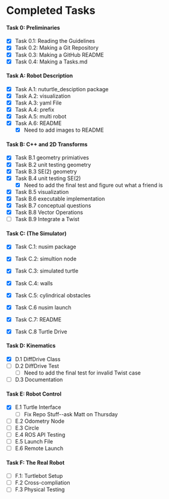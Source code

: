 # Completed Tasks
#### Task 0: Preliminaries
- [x] Task 0.1: Reading the Guidelines
- [x] Task 0.2: Making a Git Repository
- [x] Task 0.3: Making a GitHub README
- [x] Task 0.4: Making a Tasks.md
#### Task A: Robot Description
- [x] Task A.1: nuturtle_desciption package
- [x] Task A.2: visualization
- [x] Task A.3: yaml File 
- [x] Task A.4: prefix
- [x] Task A.5: multi robot
- [x] Task A.6: README
     - [x] Need to add images to README
#### Task B: C++ and 2D Transforms
- [x] Task B.1 geometry primiatives
- [x] Task B.2 unit testing geometry 
- [x] Task B.3 SE(2) geometry 
- [x] Task B.4 unit testing SE(2)
     - [x] Need to add the final test and figure out what a friend is 
- [x] Task B.5 visualization
- [x] Task B.6 executable implementation 
- [x] Task B.7 conceptual questions
- [x] Task B.8 Vector Operations
- [ ] Task B.9 Integrate a Twist 

#### Task C: (The Simulator)
- [x] Task C.1: nusim package
- [x] Task C.2: simultion node
- [x] Task C.3: simulated turtle 
- [x] Task C.4: walls
- [x] Task C.5: cylindrical obstacles
- [x] Task C.6 nusim launch
- [x] Task C.7: README
- [x] Task C.8 Turtle Drive


 #### Task D: Kinematics
 - [x] D.1 DiffDrive Class 
 - [ ] D.2 DiffDrive Test
     - [ ] Need to add the final test for invalid Twist case
 - [ ] D.3 Documentation

 #### Task E: Robot Control
 - [x] E.1 Turtle Interface 
     - [ ] Fix Repo Stuff--ask Matt on Thursday
 - [ ] E.2 Odometry Node 
 - [ ] E.3 Circle
 - [ ] E.4 ROS API Testing 
 - [ ] E.5 Launch File
 - [ ] E.6 Remote Launch 

 #### Task F: The Real Robot 
 - [ ] F.1: Turtlebot Setup 
 - [ ] F.2 Cross-compliation 
 - [ ] F.3 Physical Testing   